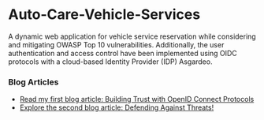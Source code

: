 # Auto-Care-Vehicle-Services
A dynamic web application for vehicle service reservation while considering and mitigating OWASP Top 10 vulnerabilities. Additionally, the user authentication and access control have been implemented using OIDC protocols with a cloud-based Identity Provider (IDP) Asgardeo.

### Blog Articles

- [Read my first blog article: Building Trust with OpenID Connect Protocols](https://medium.com/@pereradinithi99/building-trust-with-openid-connect-protocols-39ddb71ae12f)
- [Explore the second blog article: Defending Against Threats!](https://medium.com/@pereradinithi99/defending-against-threats-37e24d55394d)
